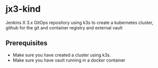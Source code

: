 # jx3-kind

Jenkins X 3.x GitOps repository using k3s to create a kubernetes cluster, github for the git and container registry and external vault

## Prerequisites
* Make sure you have created a cluster using k3s.
* Make sure you have vault running in a docker container
